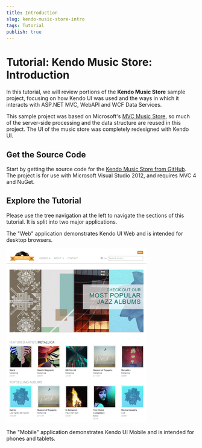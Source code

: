 ```yaml
---
title: Introduction
slug: kendo-music-store-intro
tags: Tutorial
publish: true
---
```


# Tutorial: Kendo Music Store: Introduction

In this tutorial, we will review portions of the **Kendo Music Store** sample project,
focusing on how Kendo UI was used and the ways in which it interacts with ASP.NET MVC, WebAPI and WCF Data Services.

This sample project was based on Microsoft's [MVC Music Store](http://mvcmusicstore.codeplex.com/), so much of the
server-side processing and the data structure are reused in this project. The UI of the
music store was completely redesigned with Kendo UI.

## Get the Source Code

Start by getting the source code for the [Kendo Music Store from GitHub](https://www.github.com/telerik/kendo-music-store).
The project is for use with Microsoft Visual Studio 2012, and requires MVC 4 and NuGet.

## Explore the Tutorial

Please use the tree navigation at the left to navigate the sections of this tutorial.
It is split into two major applications.

The "Web" application demonstrates Kendo UI Web and is intended for desktop browsers.

![kendo-music-store-intro-web-screenshot](images/kendo-music-store-intro-web-screenshot.png)

The "Mobile" application demonstrates Kendo UI Mobile and is intended for phones and tablets.
